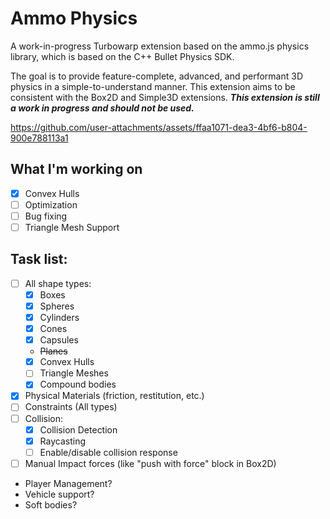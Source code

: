 # Ammo Physics

A work-in-progress Turbowarp extension based on the ammo.js physics library, which is based on the C++ Bullet Physics SDK.

The goal is to provide feature-complete, advanced, and performant 3D physics in a simple-to-understand manner. This extension aims to be consistent with the Box2D and Simple3D extensions.
**_This extension is still a work in progress and should not be used._**

https://github.com/user-attachments/assets/ffaa1071-dea3-4bf6-b804-900e788113a1

## What I'm working on
- [x] Convex Hulls
- [ ] Optimization
- [ ] Bug fixing
- [ ] Triangle Mesh Support

## Task list:
- [ ] All shape types:
    - [x] Boxes
    - [x] Spheres
    - [x] Cylinders
    - [x] Cones
    - [x] Capsules
    - ~~Planes~~
    - [x] Convex Hulls
    - [ ] Triangle Meshes
    - [x] Compound bodies
- [x] Physical Materials (friction, restitution, etc.)
- [ ] Constraints (All types)
- [ ] Collision:
    - [x] Collision Detection
    - [x] Raycasting
    - [ ] Enable/disable collision response
- [ ] Manual Impact forces (like "push with force" block in Box2D)
- Player Management?
- Vehicle support?
- Soft bodies?

